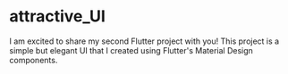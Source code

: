 # attractive_UI
I am excited to share my second Flutter project with you! This project is a simple but elegant UI that I created using Flutter's Material Design components.
